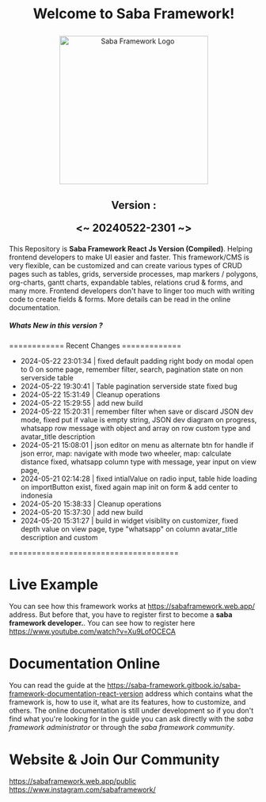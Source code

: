# <p align="center">Welcome to Saba Framework!</p>

<p align="center"><img src="https://res.cloudinary.com/insaba/image/upload/v1700625287/saba_framework/logo_saba_framework_gqw72y.png" alt="Saba Framework Logo" width="300"></p>

## <p align="center">Version : </p><p align="center"><~ 20240522-2301 ~></p>

This Repository is **Saba Framework React Js Version (Compiled)**. Helping frontend developers to make UI easier and faster. This framework/CMS is very flexible, can be customized and can create various types of CRUD pages such as tables, grids, serverside processes, map markers / polygons, org-charts, gantt charts, expandable tables, relations crud & forms, and many more. Frontend developers don't have to linger too much with writing code to create fields & forms. More details can be read in the online documentation.

##### Whats New in this version ?

============ Recent Changes =============

- 2024-05-22 23:01:34 | fixed default padding right body on modal open to 0 on some page,  remember filter, search, pagination state on non serverside table
- 2024-05-22 19:30:41 | Table pagination serverside state fixed bug
- 2024-05-22 15:31:49 | Cleanup operations
- 2024-05-22 15:29:55 | add new build
- 2024-05-22 15:20:31 | remember filter when save or discard JSON dev mode, fixed put if value is empty string, JSON dev diagram on progress, whatsapp row message with object and array on row custom type and avatar_title description
- 2024-05-21 15:08:01 | json editor on menu as alternate btn for handle if json error, map: navigate with mode two wheeler, map: calculate distance fixed, whatsapp column type with message, year input on view page,
- 2024-05-21 02:14:28 | fixed intialValue on radio input, table hide loading on importButton exist, fixed again map init on form & add center to indonesia
- 2024-05-20 15:38:33 | Cleanup operations
- 2024-05-20 15:37:30 | add new build
- 2024-05-20 15:31:27 | build in widget visiblity on customizer, fixed depth value on view page, type "whatsapp" on column avatar_title description and custom

=====================================

# Live Example

You can see how this framework works at https://sabaframework.web.app/ address. But before that, you have to register first to become a **saba framework developer.**. You can see how to register here https://www.youtube.com/watch?v=Xu9LofOCECA

# Documentation Online

You can read the guide at the https://saba-framework.gitbook.io/saba-framework-documentation-react-version address which contains what the framework is, how to use it, what are its features, how to customize, and others. The online documentation is still under development so if you don't find what you're looking for in the guide you can ask directly with the _saba framework administrator_ or through the _saba framework community_.

# Website & Join Our Community

https://sabaframework.web.app/public
https://www.instagram.com/sabaframework/
